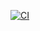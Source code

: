 [![CI](https://github.com/ericminio/learning-graphql/actions/workflows/ci.yml/badge.svg)](https://github.com/ericminio/learning-graphql/actions/workflows/ci.yml)
